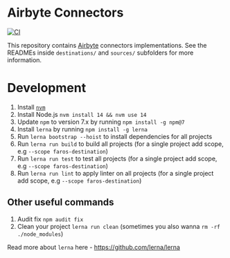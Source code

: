 # Airbyte Connectors

[![CI](https://github.com/faros-ai/airbyte-connectors/actions/workflows/ci.yml/badge.svg)](https://github.com/faros-ai/airbyte-connectors/actions/workflows/ci.yml)

This repository contains [Airbyte](https://airbyte.io/) connectors implementations. See the READMEs inside `destinations/` and `sources/` subfolders for more information.

# Development

1. Install [`nvm`](https://github.com/nvm-sh/nvm#installing-and-updating)
2. Install Node.js `nvm install 14 && nvm use 14`
3. Update `npm` to version 7.x by running `npm install -g npm@7`
4. Install `lerna` by running `npm install -g lerna`
5. Run `lerna bootstrap --hoist` to install dependencies for all projects
6. Run `lerna run build` to build all projects (for a single project add scope, e.g `--scope faros-destination`)
7. Run `lerna run test` to test all projects (for a single project add scope, e.g `--scope faros-destination`)
8. Run `lerna run lint` to apply linter on all projects (for a single project add scope, e.g `--scope faros-destination`)

## Other useful commands

1. Audit fix `npm audit fix`
2. Clean your project `lerna run clean` (sometimes you also wanna `rm -rf ./node_modules`)

Read more about `lerna` here - https://github.com/lerna/lerna
